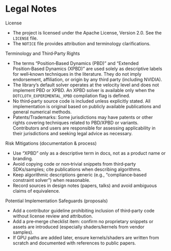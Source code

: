 Legal Notes
===========

License
- The project is licensed under the Apache License, Version 2.0. See the `LICENSE` file.
- The `NOTICE` file provides attribution and terminology clarifications.

Terminology and Third‑Party Rights
- The terms “Position‑Based Dynamics (PBD)” and “Extended Position‑Based Dynamics (XPBD)” are used solely as descriptive labels for well‑known techniques in the literature. They do not imply endorsement, affiliation, or origin by any third party (including NVIDIA).
- The library’s default solver operates at the velocity level and does not implement PBD or XPBD. An XPBD solver is available only when the `DOTCLOTH_EXPERIMENTAL_XPBD` compilation flag is defined.
- No third‑party source code is included unless explicitly stated. All implementation is original based on publicly available publications and general numerical methods.
- Patents/Trademarks: Some jurisdictions may have patents or other rights covering techniques related to PBD/XPBD or variants. Contributors and users are responsible for assessing applicability in their jurisdictions and seeking legal advice as necessary.

Risk Mitigations (documentation & process)
- Use “XPBD” only as a descriptive term in docs, not as a product name or branding.
- Avoid copying code or non‑trivial snippets from third‑party SDKs/samples; cite publications when describing algorithms.
- Keep algorithmic descriptions generic (e.g., “compliance‑based constraint solver”) when reasonable.
- Record sources in design notes (papers, talks) and avoid ambiguous claims of equivalence.

Potential Implementation Safeguards (proposals)
- Add a contributor guideline prohibiting inclusion of third‑party code without license review and attribution.
- Add a pre‑merge checklist item: confirm no proprietary snippets or assets are introduced (especially shaders/kernels from vendor samples).
- If GPU paths are added later, ensure kernels/shaders are written from scratch and documented with references to public papers.

